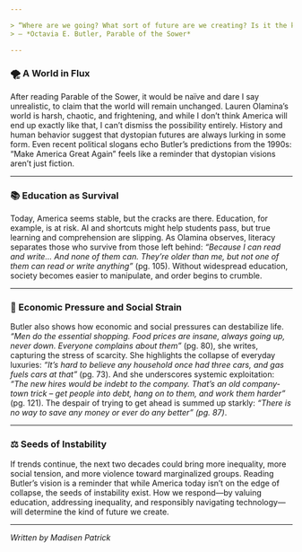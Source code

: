 ```yaml
---

> “Where are we going? What sort of future are we creating? Is it the kind of future you want to live in?”  
> — *Octavia E. Butler, Parable of the Sower*

---
```


### 🌪️ A World in Flux

After reading Parable of the Sower, it would be naïve and dare I say unrealistic, to claim that the world will remain unchanged. Lauren Olamina’s world is harsh, chaotic, and frightening, and while I don’t think America will end up exactly like that, I can’t dismiss the possibility entirely. History and human behavior suggest that dystopian futures are always lurking in some form. Even recent political slogans echo Butler’s predictions from the 1990s: “Make America Great Again” feels like a reminder that dystopian visions aren’t just fiction.

---

### 📚 Education as Survival

Today, America seems stable, but the cracks are there. Education, for example, is at risk. AI and shortcuts might help students pass, but true learning and comprehension are slipping. As Olamina observes, literacy separates those who survive from those left behind: *“Because I can read and write… And none of them can. They’re older than me, but not one of them can read or write anything”* (pg. 105). Without widespread education, society becomes easier to manipulate, and order begins to crumble.

---

### 💸 Economic Pressure and Social Strain

Butler also shows how economic and social pressures can destabilize life. *“Men do the essential shopping. Food prices are insane, always going up, never down. Everyone complains about them”* (pg. 80), she writes, capturing the stress of scarcity. She highlights the collapse of everyday luxuries: *“It’s hard to believe any household once had three cars, and gas fuels cars at that”* (pg. 73). And she underscores systemic exploitation: *“The new hires would be indebt to the company. That’s an old company-town trick – get people into debt, hang on to them, and work them harder”* (pg. 121). The despair of trying to get ahead is summed up starkly: *“There is no way to save any money or ever do any better” (pg. 87)*.

---

### ⚖️ Seeds of Instability

If trends continue, the next two decades could bring more inequality, more social tension, and more violence toward marginalized groups. Reading Butler’s vision is a reminder that while America today isn’t on the edge of collapse, the seeds of instability exist. How we respond—by valuing education, addressing inequality, and responsibly navigating technology—will determine the kind of future we create.

---

*Written by Madisen Patrick* 